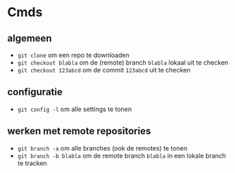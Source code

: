 # Cmds

## algemeen

- `git clone` om een repo te downloaden
- `git checkout blabla` om de (remote) branch `blabla` lokaal uit te checken
- `git checkout 123abcd` om de commit `123abcd` uit te checken

## configuratie

- `git config -l` om alle settings te tonen

## werken met remote repositories

- `git branch -a` om alle branches (ook de remotes) te tonen
- `git branch -b blabla` om de remote branch `blabla` in een lokale branch te tracken

